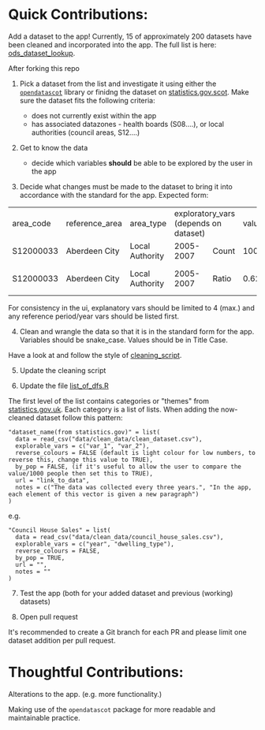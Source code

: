 # Quick Contributions:

Add a dataset to the app! Currently, 15 of approximately 200 datasets have been
cleaned and incorporated into the app. The full list is here:
[ods_dataset_lookup](data/clean_data/ods_dataset_lookup.csv). 

After forking this repo

1. Pick a dataset from the list and investigate it using either the
[`opendatascot`](https://github.com/DataScienceScotland/opendatascot) library or
finidng the dataset on [statistics.gov.scot](https://statistics.gov.scot/home).
Make sure the dataset fits the following criteria:

   + does not currently exist within the app
   + has associated datazones - health boards (S08....), or local
authorities (council areas, S12....)

2. Get to know the data
   + decide which variables **should** be able to be explored by the user in the
app

3. Decide what changes must be made to the dataset to bring it into accordance
with the standard for the app. Expected form:

<table>
  <tr>
    <td>area_code</td>
    <td>reference_area</td>
    <td>area_type</td>
    <td colspan="2">exploratory_vars (depends on dataset)</td>
    <td>value</td>
    <td>units</td>
  </tr>
  <tr>
    <td>S12000033</td>
    <td>Aberdeen City</td>
    <td>Local Authority</td>
    <td>2005-2007</td>
    <td>Count</td>
    <td>1000</td>
    <td>Persons</td>
  </tr>
    <tr>
    <td>S12000033</td>
    <td>Aberdeen City</td>
    <td>Local Authority</td>
    <td>2005-2007</td>
    <td>Ratio</td>
    <td>0.62</td>
    <td>Persons Per 1000</td>
  </tr>
</table>

For consistency in the ui, explanatory vars should be limited to 4 (max.) and
any reference period/year vars should be listed first.

4. Clean and wrangle the data so that it is in the standard form for the app.
Variables should be snake_case. Values should be in Title Case.

Have a look at and follow the style of [cleaning_script](scripts/cleaning.R).

5. Update the cleaning script

6. Update the file [list_of_dfs.R](list_of_dfs.R)

The first level of the list contains categories or "themes" from [statistics.gov.uk](https://statistics.gov.scot/resource?uri=http%3A%2F%2Fstatistics.gov.scot%2Fdef%2Fconcept%2Ffolders%2Fthemes).
Each category is a list of lists. When adding the now-cleaned dataset follow
this pattern:

```
"dataset_name(from statistics.gov)" = list(
  data = read_csv("data/clean_data/clean_dataset.csv"),
  explorable_vars = c("var_1", "var_2"),
  reverse_colours = FALSE (default is light colour for low numbers, to reverse this, change this value to TRUE),
  by_pop = FALSE, (if it's useful to allow the user to compare the value/1000 people then set this to TRUE),
  url = "link_to_data",
  notes = c("The data was collected every three years.", "In the app, each element of this vector is given a new paragraph")
)
```
e.g.
```
"Council House Sales" = list(
  data = read_csv("data/clean_data/council_house_sales.csv"),
  explorable_vars = c("year", "dwelling_type"),
  reverse_colours = FALSE,
  by_pop = TRUE,
  url = "",
  notes = ""
)
```
7. Test the app (both for your added dataset and previous (working) datasets)

8. Open pull request

It's recommended to create a Git branch for each PR and please limit one dataset
addition per pull request.

# Thoughtful Contributions:

Alterations to the app. (e.g. more functionality.)

Making use of the `opendatascot` package for more readable and maintainable
practice.